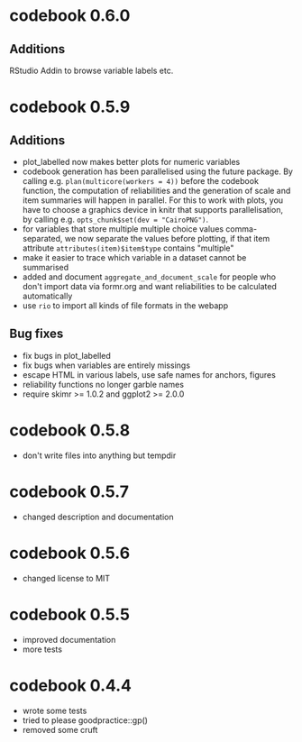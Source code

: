 # codebook 0.6.0
## Additions
RStudio Addin to browse variable labels etc.

# codebook 0.5.9
## Additions
- plot_labelled now makes better plots for numeric variables
- codebook generation has been parallelised using the future package. By calling
  e.g. `plan(multicore(workers = 4))` before the codebook function, the 
  computation of reliabilities and the generation of scale and item summaries
  will happen in parallel. For this to work with plots, you have to choose a 
  graphics device in knitr that supports parallelisation, by calling e.g. 
  `opts_chunk$set(dev = "CairoPNG")`.
- for variables that store multiple multiple choice values comma-separated, 
  we now separate the values before plotting, if that item attribute
  `attributes(item)$item$type` contains "multiple"
- make it easier to trace which variable in a dataset cannot be summarised
- added and document `aggregate_and_document_scale` for people who don't import
  data via formr.org and want reliabilities to be calculated automatically
- use `rio` to import all kinds of file formats in the webapp

## Bug fixes
- fix bugs in plot_labelled
- fix bugs when variables are entirely missings
- escape HTML in various labels, use safe names for anchors, figures
- reliability functions no longer garble names
- require skimr >= 1.0.2 and ggplot2 >= 2.0.0

# codebook 0.5.8
- don't write files into anything but tempdir

# codebook 0.5.7
- changed description and documentation

# codebook 0.5.6
- changed license to MIT

# codebook 0.5.5
- improved documentation
- more tests

# codebook 0.4.4
- wrote some tests
- tried to please goodpractice::gp()
- removed some cruft
